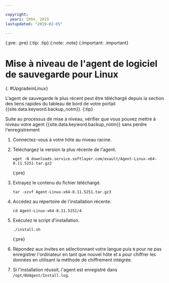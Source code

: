 ```yaml
---

copyright:
  years: 1994, 2019
lastupdated: "2019-02-05"

---
```

{:pre: .pre}
{:tip: .tip}
{:note: .note}
{:important: .important}

# Mise à niveau de l'agent de logiciel de sauvegarde pour Linux
{: #UpgradeinLinux}

L'agent de sauvegarde le plus récent peut être téléchargé depuis la section des liens rapides du tableau de bord de votre portail {{site.data.keyword.backup_notm}}.
{:tip}

Suite au processus de mise à niveau, vérifier que vous pouvez mettre à niveau votre agent {{site.data.keyword.backup_notm}} sans perdre l'enregistrement

1. Connectez-vous à votre hôte au niveau racine.
2. Téléchargez la version la plus récente de l'agent.
   ```
   wget -N downloads.service.softlayer.com/evault/Agent-Linux-x64-8.11.5251.tar.gz2
   ```
   {:pre}

3. Extrayez le contenu du fichier téléchargé.

   ```
   tar -xzvf Agent-Linux-x64-8.11.5251.tar.gz3
   ```
4. Accédez au répertoire de l'installation récente.
   ```
   cd Agent-Linux-x64-8.11.5251/4
   ```

5. Exécutez le script d'installation.
   ```
   ./install.sh
   ```
   {:pre}

6. Répondez aux invites en sélectionnant votre langue puis `N` pour ne pas enregistrer l'ordinateur en tant que nouvel hôte et `A` pour chiffrer les données en utilisant la méthode de chiffrement intégrée.

7. Si l'installation réussit, l'agent est enregistré dans `/opt/BUAgent/Install.log`.
